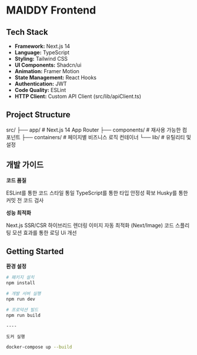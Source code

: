 # MAIDDY Frontend

## Tech Stack

- **Framework:** Next.js 14
- **Language:** TypeScript
- **Styling:** Tailwind CSS
- **UI Components:** Shadcn/ui
- **Animation:** Framer Motion
- **State Management:** React Hooks
- **Authentication:** JWT
- **Code Quality:** ESLint
- **HTTP Client:** Custom API Client (src/lib/apiClient.ts)

## Project Structure

src/
├── app/               # Next.js 14 App Router
├── components/        # 재사용 가능한 컴포넌트
├── containers/        # 페이지별 비즈니스 로직 컨테이너
└── lib/              # 유틸리티 및 설정


## 개발 가이드 
 **코드 품질**

ESLint를 통한 코드 스타일 통일
TypeScript를 통한 타입 안정성 확보
Husky를 통한 커밋 전 코드 검사

 **성능 최적화**

Next.js SSR/CSR 하이브리드 렌더링
이미지 자동 최적화 (Next/Image)
코드 스플리팅
모션 효과를 통한 로딩 Ui 개선 

## Getting Started

 **환경 설정**
```bash
# 패키지 설치
npm install

# 개발 서버 실행
npm run dev

# 프로덕션 빌드
npm run build

----

도커 실행

docker-compose up --build



